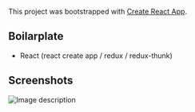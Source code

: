 This project was bootstrapped with [Create React App](https://github.com/facebook/create-react-app).

## Boilarplate

- React (react create app / redux / redux-thunk)

## Screenshots

![Image description](sreenshots/demo.png)
